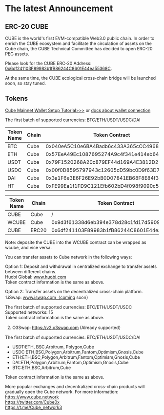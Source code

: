 # The latest Announcement

## ERC-20 CUBE

CUBE is the world's first EVM-compatible Web3.0 public chain. In order to enrich the CUBE ecosystem and facilitate the circulation of assets on the Cube chain, the CUBE Technical Committee has decided to open ERC-20 PEG assets. 

Please look for the CUBE ERC-20 Address: [0x6df241103F89983b1fB86244C8601E44ea55368C](https://etherscan.io/token/0x6df241103f89983b1fb86244c8601e44ea55368c).

At the same time, the CUBE ecological cross-chain bridge will be launched soon, so stay tuned.

## Tokens

[Cube Mainnet Wallet Setup Tutorial>>>](https://medium.com/@Cube0x/cube-mainnet-wallet-setup-tutorial-a0a61faa32ec)
or [docs about wallet connection](wallet.md)

The first batch of supported currencies: BTC/ETH/USDT/USDC/DAI

| **Token Name** | **Chain** | **Token Contract**                         |
| -------------- | --------- | ------------------------------------------ |
| BTC            | Cube      | 0x040eA5C10e6BA4Badb6c433A365cCC4968697230 |
| ETH            | Cube      | 0x57EeA49Ec1087695274A9c4f341e414eb64328c2 |
| USDT           | Cube      | 0x79F1520268A20c879EF44d169A4E3812D223C6de |
| USDC           | Cube      | 0x00f0D8595797943c12605cD59bc0D9f63D750cCf |
| DAI            | Cube      | 0x3a1F6e3E6F26E92bB0D07841EB68F8E84f39751E |
| HT             | Cube      | 0xFE99Ea1f1FD9C121Efb602bD4f098f9090c52909 |

 

| **Token Name** | **Chain** | **Token Contract**                         |
| -------------- | --------- | ------------------------------------------ |
| CUBE           | Cube      | /                                          |
| WCUBE          | Cube      | 0x9d3f61338d6eb394e378d28c1fd17d5909ac6591 |
| CUBE           | ERC20     | 0x6df241103F89983b1fB86244C8601E44ea55368C |


Note: deposite the CUBE into the WCUBE contract can be wrapped as wcube, and vice versa.

You can transfer assets to Cube network in the following ways:

Option 1: Deposit and withdrawal in centralized exchange to transfer assets between different chains.  
Huobi Global: www.huobi.com  
Token contract information is the same as above.


Option 2: Transfer assets on the decentralized cross-chain platform.  
1.iSwap: www.iswap.com（coming soon）

The first batch of supported currencies: BTC/ETH/USDT/USDC  
Supported networks: 15  
Token contract information is the same as above.

2. O3Swap: <https://v2.o3swap.com> (Already supported）

The first batch of supported currencies: BTC/ETH/USDT/USDC/DAI

* USDT:ETH, BSC,Arbitrum, Polygon,Cube
* USDC:ETH,BSC,Polygon,Arbitrum,Fantom,Optimism,Gnosis,Cube
* ETH:ETH,BSC,Polygon,Arbitrum,Fantom,Optimism,Gnosis,Cube
* DAI:ETH,Polygon,Arbitrum,Fantom,Optimism,Gnosis,Cube
* BTC:ETH,BSC,Arbitrum,Cube

Token contract information is the same as above.

More popular exchanges and decentralized cross-chain products will gradually open the Cube network. For more information:  
<https://www.cube.network>  
<https://twitter.com/Cube0x>  
<https://t.me/Cube_network3>
